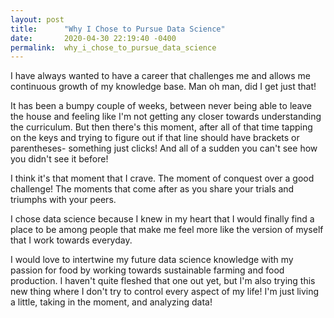 ```yaml
---
layout: post
title:      "Why I Chose to Pursue Data Science"
date:       2020-04-30 22:19:40 -0400
permalink:  why_i_chose_to_pursue_data_science
---
```



I have always wanted to have a career that challenges me and allows me continuous growth of my knowledge base. Man oh man, did I get just that! 

It has been a bumpy couple of weeks, between never being able to leave the house and feeling like I'm not getting any closer towards understanding the curriculum. But then there's this moment, after all of that time tapping on the keys and trying to figure out if that line should have brackets or parentheses- something just clicks! And all of a sudden you can't see how you didn't see it before! 

I think it's that moment that I crave. The moment of conquest over a good challenge! The moments that come after as you share your trials and triumphs with your peers. 

I chose data science because I knew in my heart that I would finally find a place to be among people that make me feel more like the version of myself that I work towards everyday. 

I would love to intertwine my future data science knowledge with my passion for food by working towards sustainable farming and food production. I haven't quite fleshed that one out yet, but I'm also trying this new thing where I don't try to control every aspect of my life! I'm just living a little, taking in the moment, and analyzing data!
